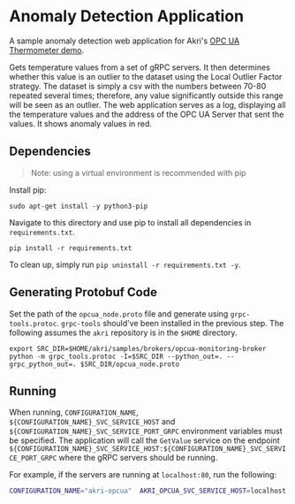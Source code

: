 # Anomaly Detection Application
A sample anomaly detection web application for Akri's [OPC UA Thermometer demo](https://docs.akri.sh/demos/opc-thermometer-demo).

Gets temperature values from a set of gRPC servers. It then determines whether this value is an outlier to the dataset
using the Local Outlier Factor strategy. The dataset is simply a csv with the numbers between 70-80 repeated several
times; therefore, any value significantly outside this range will be seen as an outlier. The web application serves as a
log, displaying all the temperature values and the address of the OPC UA Server that sent the values. It shows anomaly
values in red. 

## Dependencies
> Note: using a virtual environment is recommended with pip

Install pip:
```
sudo apt-get install -y python3-pip
```
Navigate to this directory and use pip to install all dependencies in `requirements.txt`.
```
pip install -r requirements.txt
```

To clean up, simply run `pip uninstall -r requirements.txt -y`.

## Generating Protobuf Code
Set the path of the `opcua_node.proto` file and generate using `grpc-tools.protoc`. `grpc-tools` should've been installed in the previous step. The following assumes the `akri` repository is in the `$HOME` directory.
```
export SRC_DIR=$HOME/akri/samples/brokers/opcua-monitoring-broker
python -m grpc_tools.protoc -I=$SRC_DIR --python_out=. --grpc_python_out=. $SRC_DIR/opcua_node.proto
```

## Running
When running, `CONFIGURATION_NAME`, `${CONFIGURATION_NAME}_SVC_SERVICE_HOST` and
`${CONFIGURATION_NAME}_SVC_SERVICE_PORT_GRPC` environment variables must be specified. The application will call the
`GetValue` service on the endpoint `${CONFIGURATION_NAME}_SVC_SERVICE_HOST:${CONFIGURATION_NAME}_SVC_SERVICE_PORT_GRPC`
where the gRPC servers should be running.

For example, if the servers are running at `localhost:80`, run the following:
```sh
CONFIGURATION_NAME="akri-opcua"  AKRI_OPCUA_SVC_SERVICE_HOST=localhost AKRI_OPCUA_SVC_SERVICE_PORT_GRPC=80 python3 ./anomaly_detection.py
```